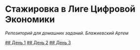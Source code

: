 # Стажировка в Лиге Цифровой Экономики
*Репозиторий для домашних заданий. Блажиевский Артем*

[## День 1](https://github.com/blazhievsky/digitalleague-hw/tree/main/day_1/BlazhievskyProtocol.playground)
[## День 2](https://github.com/blazhievsky/digitalleague-hw/tree/main/Day_2)
[## День 3](https://github.com/blazhievsky/digitalleague-hw/tree/main/Day_3)
